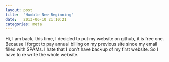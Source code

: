```yaml
---
layout: post
title:  "Humble New Beginning"
date:   2013-06-10 21:10:21
categories: meta
---
```


Hi, I am back, this time, I decided to put my website on github, it is free one. Because I forgot to pay annual billing on my previous site since my email filled with SPAMs. I hate that I don't have backup of my first website. So I have to re write the whole website.